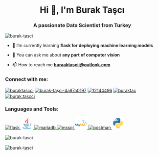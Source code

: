 <h1 align="center">Hi 👋, I'm Burak Taşcı</h1>
<h3 align="center">A passionate Data Scientist from Turkey</h3>

<p align="left"> <img src="https://komarev.com/ghpvc/?username=burak-tasci&label=Profile%20views&color=0e75b6&style=flat" alt="burak-tasci" /> </p>

- 🌱 I’m currently learning **flask for deploying machine learning models**

- 💬 You can ask me about **any part of computer vision**

- 📫 How to reach me **buraaktascii@outlook.com**

<h3 align="left">Connect with me:</h3>
<p align="left">
<a href="https://twitter.com/buraktascci" target="blank"><img align="center" src="https://raw.githubusercontent.com/rahuldkjain/github-profile-readme-generator/master/src/images/icons/Social/twitter.svg" alt="buraktascci" height="30" width="40" /></a>
<a href="https://linkedin.com/in/burak-taşcı-4a87a0197" target="blank"><img align="center" src="https://raw.githubusercontent.com/rahuldkjain/github-profile-readme-generator/master/src/images/icons/Social/linked-in-alt.svg" alt="burak-taşcı-4a87a0197" height="30" width="40" /></a>
<a href="https://stackoverflow.com/users/12144496" target="blank"><img align="center" src="https://raw.githubusercontent.com/rahuldkjain/github-profile-readme-generator/master/src/images/icons/Social/stack-overflow.svg" alt="12144496" height="30" width="40" /></a>
<a href="https://kaggle.com/buraktac" target="blank"><img align="center" src="https://raw.githubusercontent.com/rahuldkjain/github-profile-readme-generator/master/src/images/icons/Social/kaggle.svg" alt="buraktac" height="30" width="40" /></a>
<a href="https://instagram.com/burak.tascci" target="blank"><img align="center" src="https://raw.githubusercontent.com/rahuldkjain/github-profile-readme-generator/master/src/images/icons/Social/instagram.svg" alt="burak.tascci" height="30" width="40" /></a>
</p>

<h3 align="left">Languages and Tools:</h3>
<p align="left"> <a href="https://flask.palletsprojects.com/" target="_blank" rel="noreferrer"> <img src="https://www.vectorlogo.zone/logos/pocoo_flask/pocoo_flask-icon.svg" alt="flask" width="40" height="40"/> </a> <a href="https://www.java.com" target="_blank" rel="noreferrer"> <img src="https://raw.githubusercontent.com/devicons/devicon/master/icons/java/java-original.svg" alt="java" width="40" height="40"/> </a> <a href="https://mariadb.org/" target="_blank" rel="noreferrer"> <img src="https://www.vectorlogo.zone/logos/mariadb/mariadb-icon.svg" alt="mariadb" width="40" height="40"/> </a> <a href="https://www.microsoft.com/en-us/sql-server" target="_blank" rel="noreferrer"> <img src="https://www.svgrepo.com/show/303229/microsoft-sql-server-logo.svg" alt="mssql" width="40" height="40"/> </a> <a href="https://www.mysql.com/" target="_blank" rel="noreferrer"> <img src="https://raw.githubusercontent.com/devicons/devicon/master/icons/mysql/mysql-original-wordmark.svg" alt="mysql" width="40" height="40"/> </a> <a href="https://postman.com" target="_blank" rel="noreferrer"> <img src="https://www.vectorlogo.zone/logos/getpostman/getpostman-icon.svg" alt="postman" width="40" height="40"/> </a> <a href="https://www.python.org" target="_blank" rel="noreferrer"> <img src="https://raw.githubusercontent.com/devicons/devicon/master/icons/python/python-original.svg" alt="python" width="40" height="40"/> </a> </p>

<p><img align="center" src="https://github-readme-stats.vercel.app/api/top-langs?username=burak-tasci&show_icons=true&locale=en&layout=compact" alt="burak-tasci" /></p>

<p><img align="center" src="https://github-readme-streak-stats.herokuapp.com/?user=burak-tasci&" alt="burak-tasci" /></p>


